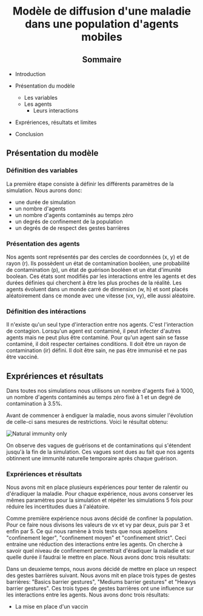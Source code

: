 <h1 style="text-align: center; ">Modèle de diffusion d'une maladie dans une population d'agents mobiles</h1>

<h2 style="text-align: center; ">Sommaire</h2>

-   Introduction
-   Présentation du modèle
    -   Les variables
    -   Les agents
        -   Leurs interactions
-   Exprériences, résultats et limites

-   Conclusion

<div style="page-break-after: always;"></div>

## Présentation du modèle

### Définition des variables

La première étape consiste à définir les différents paramètres de la simulation. Nous aurons donc:

-   une durée de simulation
-   un nombre d'agents
-   un nombre d'agents contaminés au temps zéro
-   un degrés de confinement de la population
-   un degrés de de respect des gestes barrières

### Présentation des agents

Nos agents sont représentés par des cercles de coordonnées (x, y) et de rayon (r). Ils possèdent un état de contamination booléen, une probabilité de contamination (p), un état de guérison booléen et un état d'imunité boolean. Ces états sont modifiés par les interactions entre les agents et des durées définies qui cherchent à être les plus proches de la réalité. Les agents évoluent dans un monde carré de dimension (w, h) et sont placés aléatoirement dans ce monde avec une vitesse (vx, vy), elle aussi aléatoire.

### Définition des intéractions

Il n'existe qu'un seul type d'interaction entre nos agents. C'est l'interaction de contagion. Lorsqu'un agent est contaminé, il peut infecter d'autres agents mais ne peut plus être contaminé. Pour qu'un agent sain se fasse contaminé, il doit respecter certaines conditions. Il doit être un rayon de contamination (ir) défini. Il doit être sain, ne pas être immunisé et ne pas être vacciné.

## Exprériences et résultats

Dans toutes nos simulations nous utilisons un nombre d'agents fixé à 1000, un nombre d'agents contaminés au temps zéro fixé à 1 et un degré de contamination à 3.5%.

Avant de commencer à endiguer la maladie, nous avons simuler l'évolution de celle-ci sans mesures de restrictions. Voici le résultat obtenu:

![Natural immunity only](./Courbes/1000_agents_1_contaminé_5_ans/natural_immunity_only.png)

On observe des vagues de guérisons et de contaminations qui s'étendent jusqu'à la fin de la simulation. Ces vagues sont dues au fait que nos agents obtinnent une immunité naturelle temporaire après chaque guérison.

### Exprériences et résultats

Nous avons mit en place plusieurs expériences pour tenter de ralentir ou d'éradiquer la maladie. Pour chaque expérience, nous avons conserver les mêmes paramètres pour la simulation et répéter les simulations 5 fois pour réduire les incertitudes dues à l'aléatoire.

Comme première expérience nous avons décidé de confiner la population. Pour ce faire nous divisons les valeurs de vx et vy par deux, puis par 3 et enfin par 5. Ce qui nous ramène à trois tests que nous appellons "confinement leger", "confinement moyen" et "confinement strict". Ceci entraine une réduction des interactions entre les agents. On cherche à savoir quel niveau de confinement permettrait d'éradiquer la maladie et sur quelle durée il faudrai le mettre en place. Nous avons donc trois résultats:

Dans un deuxieme temps, nous avons décidé de mettre en place un respect des gestes barrières suivant. Nous avons mit en place trois types de gestes barrières: "Basics barrier gestures", "Mediums barrier gestures" et "Heavys barrier gestures". Ces trois types de gestes barrières ont une influence sur les interactions entre les agents. Nous avons donc trois résultats:

-   La mise en place d'un vaccin
